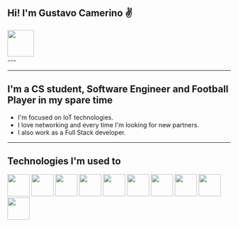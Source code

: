 Hi! I'm Gustavo Camerino ✌️
---

<div>
<a href="https://www.linkedin.com/in/gustavo-camerino-de-carvalho-a112011a1" target="_blank"><img loading="lazy" src="https://cdn.jsdelivr.net/gh/devicons/devicon@latest/icons/linkedin/linkedin-original.svg" target="_blank" height = 60dp width = 60dp ></a>
</div>
---

---
I'm a CS student, Software Engineer and Football Player in my spare time
---
* I'm focused on IoT technologies.
* I love networking and every time I'm looking for new partners.
* I also work as a Full Stack developer.
---
Technologies I'm used to
---
<div>
  <img src="https://cdn.jsdelivr.net/gh/devicons/devicon@latest/icons/flutter/flutter-original.svg" width = 50dp height= 50dp />
  <img src="https://cdn.jsdelivr.net/gh/devicons/devicon@latest/icons/html5/html5-original-wordmark.svg" width = 50dp height= 50dp />
  <img src="https://cdn.jsdelivr.net/gh/devicons/devicon@latest/icons/css3/css3-original-wordmark.svg" width = 50dp height= 50dp />
  <img src="https://cdn.jsdelivr.net/gh/devicons/devicon@latest/icons/javascript/javascript-original.svg" width = 50dp height= 50dp />
  <img src="https://cdn.jsdelivr.net/gh/devicons/devicon@latest/icons/java/java-original.svg" width = 50dp height= 50dp/>
  <img src="https://cdn.jsdelivr.net/gh/devicons/devicon@latest/icons/androidstudio/androidstudio-original.svg" width = 50dp height= 50dp />
  <img src="https://cdn.jsdelivr.net/gh/devicons/devicon@latest/icons/python/python-original.svg" width = 50dp height= 50dp />
  <img src="https://cdn.jsdelivr.net/gh/devicons/devicon@latest/icons/cplusplus/cplusplus-original.svg" width = 50dp height= 50dp />
  <img src="https://cdn.jsdelivr.net/gh/devicons/devicon@latest/icons/docker/docker-original-wordmark.svg" width = 50dp height= 50dp />
  <img loading="lazy" src="https://github.com/GustavoCamerino/GustavoCamerino/assets/165351846/a10c5c44-75ac-48d0-aa7b-9a506badb295" width="50" height="50"/>
  <img >
</div>
